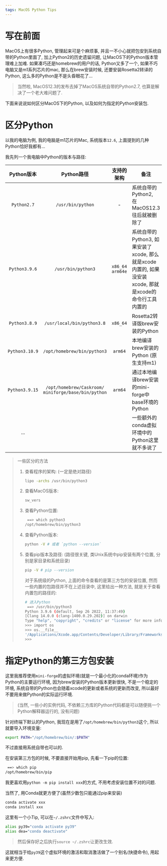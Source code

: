 ```yaml
---
tags: MacOS Python Tips 
---
```


# 写在前面

MacOS上有很多Python, 管理起来可是个麻烦事, 并且一不小心就把包安到系统自带的Python里面了, 加上Python2的历史遗留问题, 让MacOS下的Python版本管理难上加难. 如果凑巧还是homebrew的用户的话, Python又多了一个, 如果不巧电脑又是m1系列芯片的mac, 那么在brew安装时候, 还要安装Rosetta2转译的Python, 这么多的Python是不是头昏眼花了...

>   当然啦, MacOS12.3的发布去掉了MacOS系统自带的Python2.7, 也算是解决了一个老大难问题了. 

下面来说说如何区分MacOS下的Python, 以及如何为指定的Python安装包. 

# 区分Python

以我的电脑为例, 我的电脑是m1芯片的Mac, 系统版本`12.6`, 上面提到的几种Python恰好我都有...

我先列一个我电脑中Python的版本与路径:

|   Python版本   |                         Python路径                         |   支持的架构    | 备注                                                         |
| :------------: | :--------------------------------------------------------: | :-------------: | ------------------------------------------------------------ |
|  `Python2.7`   |                     `/usr/bin/python`                      |        -        | 系统自带的Python2, <br />在MacOS12.3往后就被删除了           |
| `Python3.9.6`  |                     `/usr/bin/python3`                     | `x86_64 arm64e` | 系统自带的Python3, 如果安装了xcode, 那么就是xcode内置的, 如果没安装xcode, 那就是xcode的命令行工具内置的 |
| `Python3.8.9`  |                 `/usr/local/bin/python3.8`                 |    `x86_64`     | Rosetta2转译版brew安装的Python                               |
| `Python3.10.9` |                `/opt/homebrew/bin/python3`                 |     `arm64`     | 本地编译brew安装的Python (原生支持m1)                        |
| `Python3.9.15` | `/opt/homebrew/Caskroom/`<br />`miniforge/base/bin/python` |     `arm64`     | 通过本地编译brew安装的mini-forge中<br />base环境的Python     |
|      ...       |                                                            |                 | 一些额外的conda虚拟环境中的Python这里就不多说了              |

>   一些区分的方法
>
>   1.   查看程序的架构: (一定是绝对路径)
>
>        ```bash
>        lipo -archs /usr/bin/python3
>        ```
>
>   2.   查看MacOS版本: 
>        ```bash
>        sw_vers
>        ```
>
>   3.   查看Python位置:
>        ```bash
>         ==> which python3
>        /opt/homebrew/bin/python3
>        ```
>
>   4.   查看Python版本: 
>
>        ```bash
>        python -V # 或者 `python --version`
>        ```
>
>   5.   查看pip版本及路径: (路径很关键, 类Unix系统中pip安装有两个位置, 分别是家目录和系统目录)
>
>        ```bash
>        pip -V # pip --version
>        ```
>
>        对于系统级的Python, 上面的命令查看的是第三方包的安装位置, 然而一些内置的包路径并不在上述目录中, 这里给出一种方法, 就是关于查看内置包的路径的:
>
>        ```bash
>        # 进入Python
>         ==> /usr/bin/python3
>        Python 3.9.6 (default, Sep 26 2022, 11:37:49)
>        [Clang 14.0.0 (clang-1400.0.29.202)] on darwin
>        Type "help", "copyright", "credits" or "license" for more information.
>        >>> import os
>        >>> os.__file__
>        '/Applications/Xcode.app/Contents/Developer/Library/Frameworks/Python3.framework/Versions/3.9/lib/python3.9/os.py'
>        >>>
>        ```

# 指定Python的第三方包安装

这里我推荐使用`mini-forge`的虚拟环境(就是一个最小化的conda环境)作为Python的主要运行环境, 因为brew安装的Python版本更新很快, 不是一个稳定的环境, 系统自带的Python也会随着xcode的更新或者系统的更新而改变, 所以最好不要用来做Python的实际运行环境. 

>   (当然, 一些小的实例代码, 不依赖三方库的Python代码都是可以随便挑一个Python解释器运行的, 没有问题)

针对终端下默认的Python, 我现在是用了`/opt/homebrew/bin/python3`这个, 所以就要导入环境变量:

```bash
export PATH="/opt/homebrew/bin/:$PATH"
```

不过直接用系统自带也可以的. 

在安装第三方包的时候, 不要直接开始用pip, 先看一下pip的位置:

```bash
 ==> which pip
/opt/homebrew/bin/pip
```

我更喜欢用`python -m pip install xxx`的方式, 不用考虑安装位置不对的问题. 

当然了, 用Conda就更方便了(虽然少数包只能通过pip来安装)

```bash
conda activate xxx
conda install xxx
```

这里有一个小Tip, 可以在`~/.zshrc`文件中写入:

```bash
alias py39="conda activate py39"
alias dea="conda deactivate"
```

>   然后保存好之后执行`source ~/.zshrc`让更改生效. 

这就相当于给`py39`这个虚拟环境的激活和取消激活做了一个别名(快捷命令), 用起来更方便.

